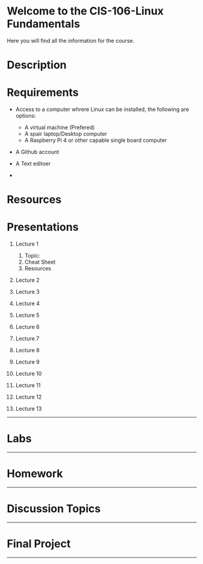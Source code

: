 # Welcome to the CIS-106-Linux Fundamentals
Here you will find all the information for the course.
# Description
# Requirements
* Access to a computer whrere Linux can be installed, the following are options:
  * A virtual machine (Prefered)
  * A spair laptop/Desktop computer
  * A Raspberry Pi 4 or other capable single board computer
* A Github account
* A Text editoer

* 
# Resources

# Presentations
1. Lecture 1
   1. Topic:
   2. Cheat Sheet
   3. Resources

2. Lecture 2
3. Lecture 3
4. Lecture 4
5. Lecture 5
6. Lecture 6
7. Lecture 7
8. Lecture 8
9.  Lecture 9
10. Lecture 10
11. Lecture 11
12. Lecture 12
13. Lecture 13
---
# Labs

---
# Homework

---
# Discussion Topics

---

# Final Project

---